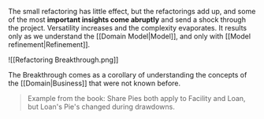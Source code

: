 
The small refactoring has little effect, but the refactorings add up, and some of the most **important insights come abruptly** and send a shock through the project. Versatility increases and the complexity evaporates. It results only as we understand the [[Domain Model|Model]], and only with [[Model refinement|Refinement]].

![[Refactoring Breakthrough.png]]

The Breakthrough comes as a corollary of understanding the concepts of the [[Domain|Business]] that were not known before.

> Example from the book: Share Pies both apply to Facility and Loan, but Loan's Pie's changed during drawdowns.

